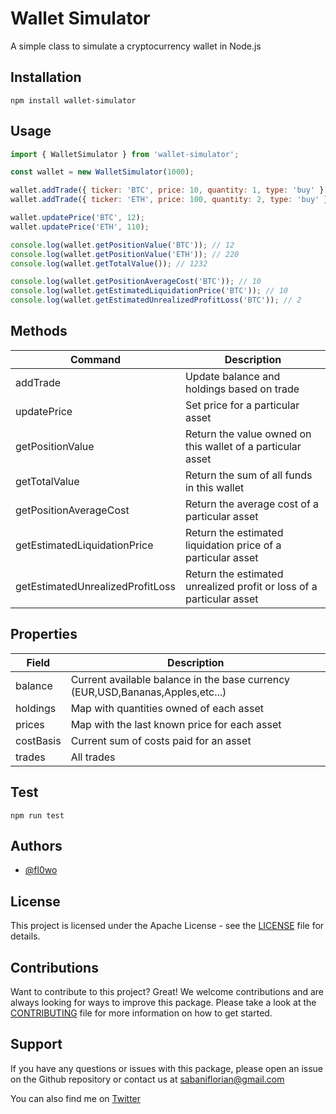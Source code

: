 # Wallet Simulator

A simple class to simulate a cryptocurrency wallet in Node.js

## Installation
```
npm install wallet-simulator
```

## Usage

```javascript
import { WalletSimulator } from 'wallet-simulator';

const wallet = new WalletSimulator(1000);

wallet.addTrade({ ticker: 'BTC', price: 10, quantity: 1, type: 'buy' });
wallet.addTrade({ ticker: 'ETH', price: 100, quantity: 2, type: 'buy' });

wallet.updatePrice('BTC', 12);
wallet.updatePrice('ETH', 110);

console.log(wallet.getPositionValue('BTC')); // 12
console.log(wallet.getPositionValue('ETH')); // 220
console.log(wallet.getTotalValue()); // 1232

console.log(wallet.getPositionAverageCost('BTC')); // 10
console.log(wallet.getEstimatedLiquidationPrice('BTC')); // 10
console.log(wallet.getEstimatedUnrealizedProfitLoss('BTC')); // 2
```

## Methods

| Command                          | Description                                                          |
|----------------------------------|----------------------------------------------------------------------|
| addTrade                         | Update balance and holdings based on trade                           |
| updatePrice                      | Set price for a particular asset                                     |
| getPositionValue                 | Return the value owned on this wallet of a particular asset          |
| getTotalValue                    | Return the sum of all funds in this wallet                           |
| getPositionAverageCost           | Return the average cost of a particular asset                        |
| getEstimatedLiquidationPrice     | Return the estimated liquidation price of a particular asset         |
| getEstimatedUnrealizedProfitLoss | Return the estimated unrealized profit or loss of a particular asset |

## Properties
| Field     | Description                                                                    |
|-----------|--------------------------------------------------------------------------------|
| balance   | Current available balance in the base currency (EUR,USD,Bananas,Apples,etc...) |
| holdings  | Map with quantities owned of each asset                                        |
| prices    | Map with the last known price for each asset                                   |
| costBasis | Current sum of costs paid for an asset                                         |
| trades    | All trades                                                                     |

## Test
```
npm run test
```

## Authors

- [@fl0wo](https://www.github.com/fl0wo)



## License
This project is licensed under the Apache License - see the [LICENSE](https://github.com/fl0wo/wallet-simulator/blob/main/LICENSE) file for details.

## Contributions
Want to contribute to this project? Great! We welcome contributions and are always looking for ways to improve this package. Please take a look at the [CONTRIBUTING](https://github.com/fl0wo/wallet-simulator/blob/main/LICENSE) file for more information on how to get started.

## Support
If you have any questions or issues with this package, please open an issue on the Github repository or contact us at sabaniflorian@gmail.com

You can also find me on [Twitter](https://twitter.com/flof_fly)

